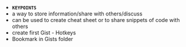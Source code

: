 *  __`KEYPOINTS`__
  * a way to store information/share with others/discuss
  * can be used to create cheat sheet or to share snippets of code with others
  * create first Gist - Hotkeys
  * Bookmark in Gists folder
